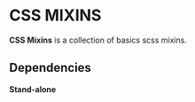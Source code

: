 # CSS MIXINS

**CSS Mixins** is a collection of basics scss mixins.

## Dependencies
**Stand-alone**